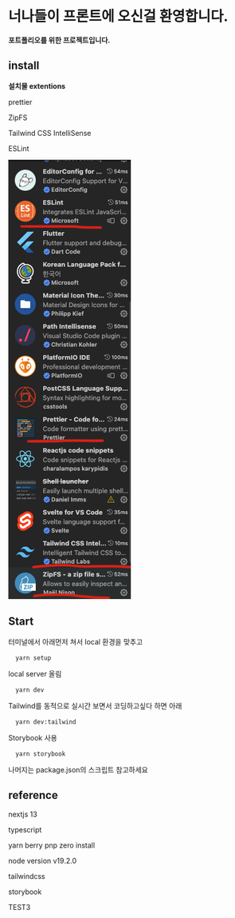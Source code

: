 # 너나들이 프론트에 오신걸 환영합니다.

**포트폴리오를 위한 프로젝트입니다.**

## install

**설치물 extentions**

prettier

ZipFS

Tailwind CSS IntelliSense

ESLint

![extentions](./utils/installextentions.png)

## Start

터미널에서 아래먼저 쳐서 local 환경을 맞추고

```
  yarn setup
```

local server 올림

```
  yarn dev
```

Tailwind를 동적으로 실시간 보면서 코딩하고싶다 하면 아래

```
  yarn dev:tailwind
```

Storybook 사용

```
  yarn storybook
```

나머지는 package.json의 스크립트 참고하세요

## reference

nextjs 13

typescript

yarn berry pnp zero install

node version v19.2.0

tailwindcss

storybook


TEST3
